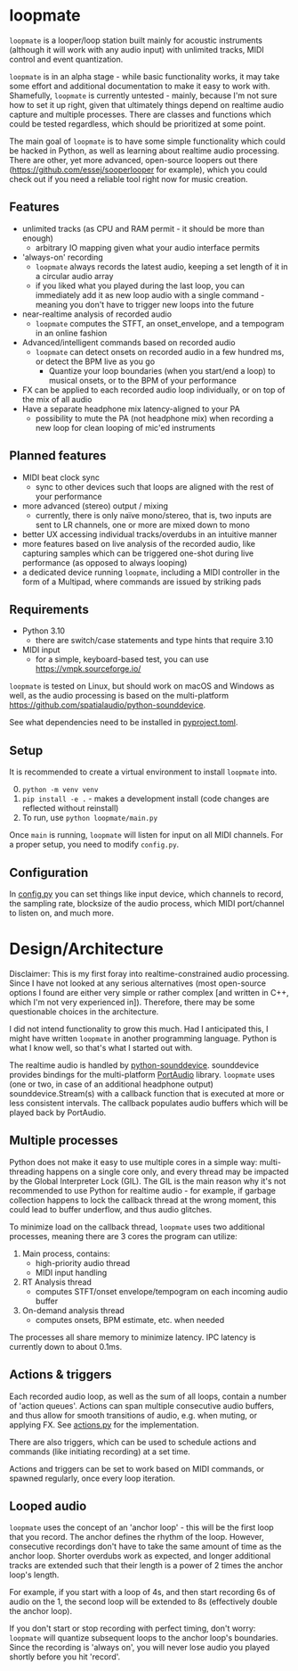# loopmate

`loopmate` is a looper/loop station built mainly for acoustic instruments
(although it will work with any audio input) with unlimited tracks, MIDI
control and event quantization.

`loopmate` is in an alpha stage - while basic functionality works, it may take
some effort and additional documentation to make it easy to work with.
Shamefully, `loopmate` is currently untested - mainly, because I'm not sure how
to set it up right, given that ultimately things depend on realtime audio
capture and multiple processes. There are classes and functions which could be
tested regardless, which should be prioritized at some point.

The main goal of `loopmate` is to have some simple functionality which could be
hacked in Python, as well as learning about realtime audio processing. There
are other, yet more advanced, open-source loopers out there
(https://github.com/essej/sooperlooper for example), which you could check out
if you need a reliable tool right now for music creation.

## Features
- unlimited tracks (as CPU and RAM permit - it should be more than enough)
  - arbitrary IO mapping given what your audio interface permits
- 'always-on' recording
  - `loopmate` always records the latest audio, keeping a set length of it in a
    circular audio array
  - if you liked what you played during the last loop, you can immediately add
    it as new loop audio with a single command - meaning you don't have to
    trigger new loops into the future
- near-realtime analysis of recorded audio
  - `loopmate` computes the STFT, an onset_envelope, and a tempogram in an online
    fashion
- Advanced/intelligent commands based on recorded audio
  - `loopmate` can detect onsets on recorded audio in a few hundred ms, or detect
    the BPM live as you go
    - Quantize your loop boundaries (when you start/end a loop) to musical
      onsets, or to the BPM of your performance
- FX can be applied to each recorded audio loop individually, or on top of the
  mix of all audio
- Have a separate headphone mix latency-aligned to your PA
  - possibility to mute the PA (not headphone mix) when recording a new loop
    for clean looping of mic'ed instruments

## Planned features

- MIDI beat clock sync
  - sync to other devices such that loops are aligned with the rest of your
    performance
- more advanced (stereo) output / mixing
  - currently, there is only naïve mono/stereo, that is, two inputs are sent to
    LR channels, one or more are mixed down to mono
- better UX accessing individual tracks/overdubs in an intuitive manner
- more features based on live analysis of the recorded audio, like capturing
  samples which can be triggered one-shot during live performance (as opposed
  to always looping)
- a dedicated device running `loopmate`, including a MIDI controller in the
  form of a Multipad, where commands are issued by striking pads

## Requirements

- Python 3.10
  - there are switch/case statements and type hints that require 3.10
- MIDI input
  - for a simple, keyboard-based test, you can use https://vmpk.sourceforge.io/

`loopmate` is tested on Linux, but should work on macOS and Windows as well, as
the audio processing is based on the multi-platform
https://github.com/spatialaudio/python-sounddevice.

See what dependencies need to be installed in [pyproject.toml](pyproject.toml).

## Setup

It is recommended to create a virtual environment to install `loopmate` into.

0. `python -m venv venv`
1. `pip install -e .` - makes a development install (code changes are reflected
   without reinstall)
2. To run, use `python loopmate/main.py`

Once `main` is running, `loopmate` will listen for input on all MIDI channels.
For a proper setup, you need to modify `config.py`.

## Configuration
In [config.py](loopmate/config.py) you can set things like input device, which
channels to record, the sampling rate, blocksize of the audio process, which
MIDI port/channel to listen on, and much more.

# Design/Architecture

Disclaimer: This is my first foray into realtime-constrained audio processing.
Since I have not looked at any serious alternatives (most open-source options I
found are either very simple or rather complex [and written in C++, which I'm
not very experienced in]). Therefore, there may be some questionable choices in
the architecture.

I did not intend functionality to grow this much. Had I anticipated this, I
might have written `loopmate` in another programming language. Python is what I
know well, so that's what I started out with.

The realtime audio is handled by
[python-sounddevice](https://github.com/spatialaudio/python-sounddevice).
sounddevice provides bindings for the multi-platform
[PortAudio](http://www.portaudio.com/) library. `loopmate` uses (one or two, in
case of an additional headphone output) sounddevice.Stream(s) with a callback
function that is executed at more or less consistent intervals. The callback
populates audio buffers which will be played back by PortAudio.

## Multiple processes

Python does not make it easy to use multiple cores in a simple way:
multi-threading happens on a single core only, and every thread may be impacted
by the Global Interpreter Lock (GIL). The GIL is the main reason why it's not
recommended to use Python for realtime audio - for example, if garbage
collection happens to lock the callback thread at the wrong moment, this could
lead to buffer underflow, and thus audio glitches.

To minimize load on the callback thread, `loopmate` uses two additional
processes, meaning there are 3 cores the program can utilize:
1. Main process, contains:
   - high-priority audio thread
   - MIDI input handling
2. RT Analysis thread
   - computes STFT/onset envelope/tempogram on each incoming audio buffer
3. On-demand analysis thread
   - computes onsets, BPM estimate, etc. when needed

The processes all share memory to minimize latency. IPC latency is currently
down to about 0.1ms.

## Actions & triggers

Each recorded audio loop, as well as the sum of all loops, contain a number of
'action queues'. Actions can span multiple consecutive audio buffers, and thus
allow for smooth transitions of audio, e.g. when muting, or applying FX. See
[actions.py](loopmate/actions.py) for the implementation.

There are also triggers, which can be used to schedule actions and commands
(like initiating recording) at a set time.

Actions and triggers can be set to work based on MIDI commands, or spawned
regularly, once every loop iteration.

## Looped audio

`loopmate` uses the concept of an 'anchor loop' - this will be the first loop
that you record. The anchor defines the rhythm of the loop. However,
consecutive recordings don't have to take the same amount of time as the anchor
loop. Shorter overdubs work as expected, and longer additional tracks are
extended such that their length is a power of 2 times the anchor loop's length.

For example, if you start with a loop of 4s, and then start recording 6s of
audio on the 1, the second loop will be extended to 8s (effectively double the
anchor loop).

If you don't start or stop recording with perfect timing, don't worry: `loopmate`
will quantize subsequent loops to the anchor loop's boundaries. Since the
recording is 'always on', you will never lose audio you played shortly before
you hit 'record'.
